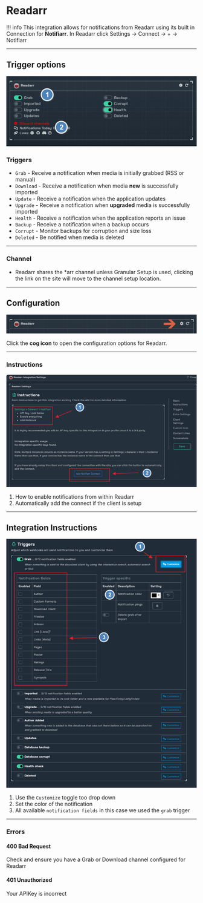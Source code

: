 # Readarr

!!! info
    This integration allows for notifications from Readarr using its built in Connection for **Notifiarr**. In Readarr click Settings → Connect → <kb>+</kb> → Notifiarr

---

## Trigger options

![trigger-channels.png](../../assets/screenshots/integrations/readarr/trigger-channels.png)

### Triggers

- `Grab` - Receive a notification when media is initially grabbed (RSS or manual)
- `Download` - Receive a notification when media **new** is successfully imported
- `Update` - Receive a notification when the application updates
- `Upgrade` - Receive a notification when **upgraded** media is successfully imported
- `Health` - Receive a notification when the application reports an issue
- `Backup` - Receive a notification when a backup occurs
- `Corrupt` - Monitor backups for corruption and size loss
- `Deleted` - Be notified when media is deleted

---

### Channel

- Readarr shares the *arr channel unless Granular Setup is used, clicking the link on the site will move to the channel setup location.

---

## Configuration

![open-configuration.png](../../assets/screenshots/integrations/readarr/open-configuration.png)

Click the **cog icon** to open the configuration options for Readarr.

---

### Instructions

![instructions.png](../../assets/screenshots/integrations/readarr/instructions.png)

1. How to enable notifications from within Readarr
2. Automatically add the connect if the client is setup

---

## Integration Instructions

![configuration.png](../../assets/screenshots/integrations/readarr/configuration.png)

1. Use the `Customize` toggle too drop down
2. Set the color of the notification
3. All available `notification fields` in this case we used the `grab` trigger

---

### Errors

#### 400 Bad Request

Check and ensure you have a Grab or Download channel configured for Readarr

#### 401 Unauthorized

Your APIKey is incorrect
